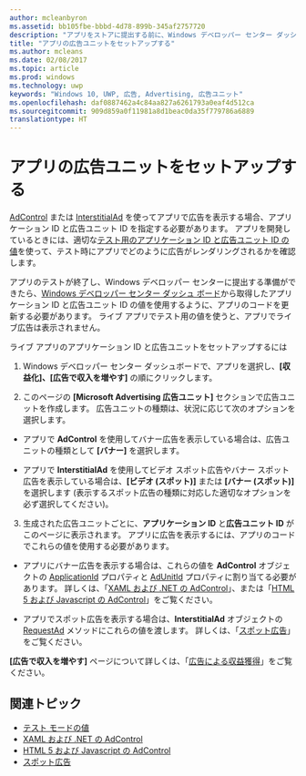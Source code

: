 ```yaml
---
author: mcleanbyron
ms.assetid: bb105fbe-bbbd-4d78-899b-345af2757720
description: "アプリをストアに提出する前に、Windows デベロッパー センター ダッシュ ボードからアプリケーション ID と広告ユニット ID の値をアプリに追加する方法について説明します。"
title: "アプリの広告ユニットをセットアップする"
ms.author: mcleans
ms.date: 02/08/2017
ms.topic: article
ms.prod: windows
ms.technology: uwp
keywords: "Windows 10, UWP, 広告, Advertising, 広告ユニット"
ms.openlocfilehash: daf0887462a4c84aa827a6261793a0eaf4d512ca
ms.sourcegitcommit: 909d859a0f11981a8d1beac0da35f779786a6889
translationtype: HT
---
```

# <a name="set-up-ad-units-in-your-app"></a>アプリの広告ユニットをセットアップする




[AdControl](https://msdn.microsoft.com/library/windows/apps/microsoft.advertising.winrt.ui.adcontrol.aspx) または [InterstitialAd](https://msdn.microsoft.com/library/windows/apps/microsoft.advertising.winrt.ui.interstitialad.aspx) を使ってアプリで広告を表示する場合、アプリケーション ID と広告ユニット ID を指定する必要があります。 アプリを開発しているときには、適切な[テスト用のアプリケーション ID と広告ユニット ID の値](test-mode-values.md)を使って、テスト時にアプリでどのように広告がレンダリングされるかを確認します。

アプリのテストが終了し、Windows デベロッパー センターに提出する準備ができたら、[Windows デベロッパー センター ダッシュ ボード](https://msdn.microsoft.com/library/windows/apps/mt170658.aspx)から取得したアプリケーション ID と広告ユニット ID の値を使用するように、アプリのコードを更新する必要があります。 ライブ アプリでテスト用の値を使うと、アプリでライブ広告は表示されません。

ライブ アプリのアプリケーション ID と広告ユニットをセットアップするには

1.  Windows デベロッパー センター ダッシュボードで、アプリを選択し、**[収益化]、[広告で収入を増やす]** の順にクリックします。

2.  このページの **[Microsoft Advertising 広告ユニット]** セクションで広告ユニットを作成します。 広告ユニットの種類は、状況に応じて次のオプションを選択します。

  * アプリで **AdControl** を使用してバナー広告を表示している場合は、広告ユニットの種類として **[バナー]** を選択します。

  * アプリで **InterstitialAd** を使用してビデオ スポット広告やバナー スポット広告を表示している場合は、**[ビデオ (スポット)]** または **[バナー (スポット)]** を選択します (表示するスポット広告の種類に対応した適切なオプションを必ず選択してください)。

3.  生成された広告ユニットごとに、**アプリケーション ID** と**広告ユニット ID** がこのページに表示されます。 アプリに広告を表示するには、アプリのコードでこれらの値を使用する必要があります。

  * アプリにバナー広告を表示する場合は、これらの値を **AdControl** オブジェクトの [ApplicationId](https://msdn.microsoft.com/library/windows/apps/microsoft.advertising.winrt.ui.adcontrol.applicationid.aspx) プロパティと [AdUnitId](https://msdn.microsoft.com/library/windows/apps/microsoft.advertising.winrt.ui.adcontrol.adunitid.aspx) プロパティに割り当てる必要があります。 詳しくは、「[XAML および .NET の AdControl](adcontrol-in-xaml-and--net.md)」、または「[HTML 5 および Javascript の AdControl](adcontrol-in-html-5-and-javascript.md)」をご覧ください。

  * アプリでスポット広告を表示する場合は、**InterstitialAd** オブジェクトの [RequestAd](https://msdn.microsoft.com/library/windows/apps/microsoft.advertising.winrt.ui.interstitialad.requestad.aspx) メソッドにこれらの値を渡します。 詳しくは、「[スポット広告](interstitial-ads.md)」をご覧ください。

**[広告で収入を増やす]** ページについて詳しくは、「[広告による収益獲得](../publish/monetize-with-ads.md)」をご覧ください。

## <a name="related-topics"></a>関連トピック

* [テスト モードの値](test-mode-values.md)
* [XAML および .NET の AdControl](adcontrol-in-xaml-and--net.md)
* [HTML 5 および Javascript の AdControl](adcontrol-in-html-5-and-javascript.md)
* [スポット広告](interstitial-ads.md)


 

 
